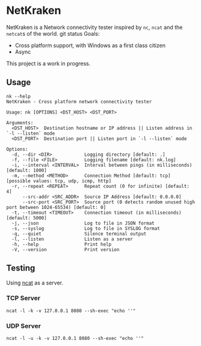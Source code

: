 # NetKraken

NetKraken is a Network connectivity tester inspired by `nc`, `ncat` and the `netcat`s 
of the world. 
 git status
Goals:
 - Cross platform support, with Windows as a first class citizen
 - Async

This project is a work in progress.

## Usage
```
nk --help
NetKraken - Cross platform network connectivity tester

Usage: nk [OPTIONS] <DST_HOST> <DST_PORT>

Arguments:
  <DST_HOST>  Destination hostname or IP address || Listen address in `-l --listen` mode
  <DST_PORT>  Destination port || Listen port in `-l --listen` mode

Options:
  -d, --dir <DIR>            Logging directory [default: .]
  -f, --file <FILE>          Logging filename [default: nk.log]
  -i, --interval <INTERVAL>  Interval between pings (in milliseconds) [default: 1000]
  -m, --method <METHOD>      Connection Method [default: tcp] [possible values: tcp, udp, icmp, http]
  -r, --repeat <REPEAT>      Repeat count (0 for infinite) [default: 4]
      --src-addr <SRC_ADDR>  Source IP Address [default: 0.0.0.0]
      --src-port <SRC_PORT>  Source port (0 detects random unused high port between 1024-65534) [default: 0]
  -t, --timeout <TIMEOUT>    Connection timeout (in milliseconds) [default: 5000]
  -j, --json                 Log to file in JSON format
  -s, --syslog               Log to file in SYSLOG format
  -q, --quiet                Silence terminal output
  -l, --listen               Listen as a server
  -h, --help                 Print help
  -V, --version              Print version
```

## Testing 

Using [ncat](https://nmap.org/ncat/) as a server. 
### TCP Server
```
ncat -l -k -v 127.0.0.1 8080 --sh-exec "echo ''"
```

### UDP Server
```
ncat -l -u -k -v 127.0.0.1 8080 --sh-exec "echo ''"
```

